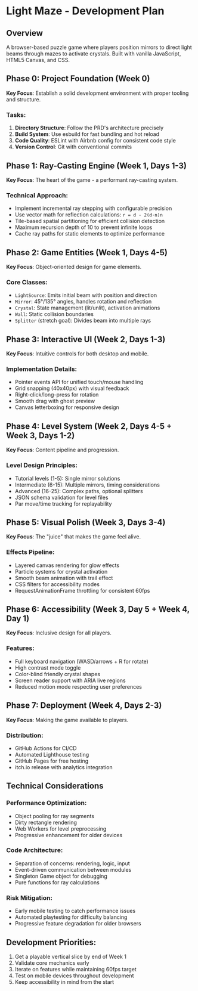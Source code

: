 # Light Maze - Development Plan

## Overview
A browser-based puzzle game where players position mirrors to direct light beams through mazes to activate crystals. Built with vanilla JavaScript, HTML5 Canvas, and CSS.

## Phase 0: Project Foundation (Week 0)
**Key Focus**: Establish a solid development environment with proper tooling and structure.

### Tasks:
1. **Directory Structure**: Follow the PRD's architecture precisely
2. **Build System**: Use esbuild for fast bundling and hot reload
3. **Code Quality**: ESLint with Airbnb config for consistent code style
4. **Version Control**: Git with conventional commits

## Phase 1: Ray-Casting Engine (Week 1, Days 1-3)
**Key Focus**: The heart of the game - a performant ray-casting system.

### Technical Approach:
- Implement incremental ray stepping with configurable precision
- Use vector math for reflection calculations: `r = d - 2(d·n)n`
- Tile-based spatial partitioning for efficient collision detection
- Maximum recursion depth of 10 to prevent infinite loops
- Cache ray paths for static elements to optimize performance

## Phase 2: Game Entities (Week 1, Days 4-5)
**Key Focus**: Object-oriented design for game elements.

### Core Classes:
- `LightSource`: Emits initial beam with position and direction
- `Mirror`: 45°/135° angles, handles rotation and reflection
- `Crystal`: State management (lit/unlit), activation animations
- `Wall`: Static collision boundaries
- `Splitter` (stretch goal): Divides beam into multiple rays

## Phase 3: Interactive UI (Week 2, Days 1-3)
**Key Focus**: Intuitive controls for both desktop and mobile.

### Implementation Details:
- Pointer events API for unified touch/mouse handling
- Grid snapping (40x40px) with visual feedback
- Right-click/long-press for rotation
- Smooth drag with ghost preview
- Canvas letterboxing for responsive design

## Phase 4: Level System (Week 2, Days 4-5 + Week 3, Days 1-2)
**Key Focus**: Content pipeline and progression.

### Level Design Principles:
- Tutorial levels (1-5): Single mirror solutions
- Intermediate (6-15): Multiple mirrors, timing considerations
- Advanced (16-25): Complex paths, optional splitters
- JSON schema validation for level files
- Par move/time tracking for replayability

## Phase 5: Visual Polish (Week 3, Days 3-4)
**Key Focus**: The "juice" that makes the game feel alive.

### Effects Pipeline:
- Layered canvas rendering for glow effects
- Particle systems for crystal activation
- Smooth beam animation with trail effect
- CSS filters for accessibility modes
- RequestAnimationFrame throttling for consistent 60fps

## Phase 6: Accessibility (Week 3, Day 5 + Week 4, Day 1)
**Key Focus**: Inclusive design for all players.

### Features:
- Full keyboard navigation (WASD/arrows + R for rotate)
- High contrast mode toggle
- Color-blind friendly crystal shapes
- Screen reader support with ARIA live regions
- Reduced motion mode respecting user preferences

## Phase 7: Deployment (Week 4, Days 2-3)
**Key Focus**: Making the game available to players.

### Distribution:
- GitHub Actions for CI/CD
- Automated Lighthouse testing
- GitHub Pages for free hosting
- itch.io release with analytics integration

## Technical Considerations

### Performance Optimization:
- Object pooling for ray segments
- Dirty rectangle rendering
- Web Workers for level preprocessing
- Progressive enhancement for older devices

### Code Architecture:
- Separation of concerns: rendering, logic, input
- Event-driven communication between modules
- Singleton Game object for debugging
- Pure functions for ray calculations

### Risk Mitigation:
- Early mobile testing to catch performance issues
- Automated playtesting for difficulty balancing
- Progressive feature degradation for older browsers

## Development Priorities:
1. Get a playable vertical slice by end of Week 1
2. Validate core mechanics early
3. Iterate on features while maintaining 60fps target
4. Test on mobile devices throughout development
5. Keep accessibility in mind from the start